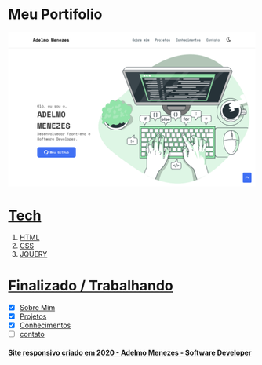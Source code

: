 # Meu Portifolio

<p align="center">
  <a href="https://portfolio-adelmo.vercel.app">
  <img src="img-portfolio.png" title="Imagem do meu site">
</p>

# Tech
1. HTML
2. CSS
3. JQUERY

# Finalizado / Trabalhando

- [x] Sobre Mim
- [x] Projetos
- [x] Conhecimentos
- [ ] contato 

#### Site responsivo criado em 2020 - Adelmo Menezes - Software Developer
